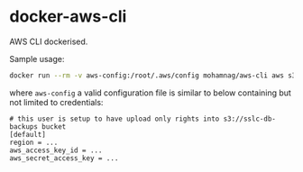 # docker-aws-cli
AWS CLI dockerised.

Sample usage:
```bash
docker run --rm -v aws-config:/root/.aws/config mohamnag/aws-cli aws s3 ls
```

where `aws-config` a valid configuration file is similar to below containing but not limited to credentials:

```
# this user is setup to have upload only rights into s3://sslc-db-backups bucket
[default]
region = ...
aws_access_key_id = ...
aws_secret_access_key = ...
```

